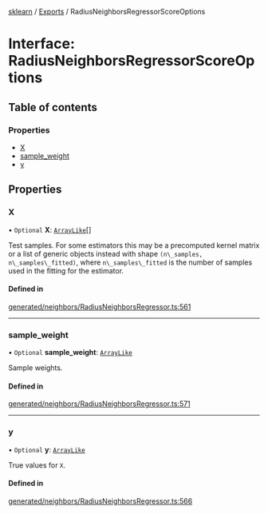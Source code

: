[sklearn](../readme.md) / [Exports](../modules.md) / RadiusNeighborsRegressorScoreOptions

# Interface: RadiusNeighborsRegressorScoreOptions

## Table of contents

### Properties

- [X](RadiusNeighborsRegressorScoreOptions.md#x)
- [sample\_weight](RadiusNeighborsRegressorScoreOptions.md#sample_weight)
- [y](RadiusNeighborsRegressorScoreOptions.md#y)

## Properties

### X

• `Optional` **X**: [`ArrayLike`](../modules.md#arraylike)[]

Test samples. For some estimators this may be a precomputed kernel matrix or a list of generic objects instead with shape `(n\_samples, n\_samples\_fitted)`, where `n\_samples\_fitted` is the number of samples used in the fitting for the estimator.

#### Defined in

[generated/neighbors/RadiusNeighborsRegressor.ts:561](https://github.com/transitive-bullshit/scikit-learn-ts/blob/367336a/packages/sklearn/src/generated/neighbors/RadiusNeighborsRegressor.ts#L561)

___

### sample\_weight

• `Optional` **sample\_weight**: [`ArrayLike`](../modules.md#arraylike)

Sample weights.

#### Defined in

[generated/neighbors/RadiusNeighborsRegressor.ts:571](https://github.com/transitive-bullshit/scikit-learn-ts/blob/367336a/packages/sklearn/src/generated/neighbors/RadiusNeighborsRegressor.ts#L571)

___

### y

• `Optional` **y**: [`ArrayLike`](../modules.md#arraylike)

True values for `X`.

#### Defined in

[generated/neighbors/RadiusNeighborsRegressor.ts:566](https://github.com/transitive-bullshit/scikit-learn-ts/blob/367336a/packages/sklearn/src/generated/neighbors/RadiusNeighborsRegressor.ts#L566)
